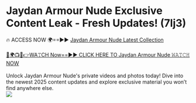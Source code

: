 # Jaydan Armour Nude Exclusive Content Leak - Fresh Updates! (7lj3)

🔥 ACCESS NOW 🌍==►► <a href="https://tinyurl.com/yc657z5k" rel="nofollow">Jaydan Armour Nude Latest Collection</a>
<br><br>
[🔴🌍📺📱👉WA𝚃CH Now==►► CLICK HERE TO Jaydan Armour Nude 𝚆𝙰𝚃𝙲𝙷 NOW](https://tinyurl.com/yc657z5k)
<br><br>
Unlock Jaydan Armour Nude's private videos and photos today! Dive into the newest 2025 content updates and explore exclusive material you won’t find anywhere else.
<br>
<a href="https://tinyurl.com/yc657z5k" rel="nofollow" data-target="animated-image.originalLink"><img src="https://camo.githubusercontent.com/8a4f000d20f83aca3bf7ec5f350d767afa0574a8a352519fd8cfa583a6f93a33/68747470733a2f2f692e696d6775722e636f6d2f644a486b345a712e676966" data-canonical-src="https://i.imgur.com/dJHk4Zq.gif" style="max-width: 100%; display: inline-block;" data-target="animated-image.originalImage"></a>
<br>
